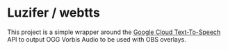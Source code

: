 # Luzifer / webtts

This project is a simple wrapper around the [Google Cloud Text-To-Speech](https://cloud.google.com/text-to-speech) API to output OGG Vorbis Audio to be used with OBS overlays.
